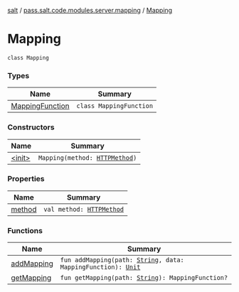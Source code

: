[salt](../../index.md) / [pass.salt.code.modules.server.mapping](../index.md) / [Mapping](./index.md)

# Mapping

`class Mapping`

### Types

| Name | Summary |
|---|---|
| [MappingFunction](-mapping-function/index.md) | `class MappingFunction` |

### Constructors

| Name | Summary |
|---|---|
| [&lt;init&gt;](-init-.md) | `Mapping(method: `[`HTTPMethod`](../-h-t-t-p-method/index.md)`)` |

### Properties

| Name | Summary |
|---|---|
| [method](method.md) | `val method: `[`HTTPMethod`](../-h-t-t-p-method/index.md) |

### Functions

| Name | Summary |
|---|---|
| [addMapping](add-mapping.md) | `fun addMapping(path: `[`String`](https://kotlinlang.org/api/latest/jvm/stdlib/kotlin/-string/index.html)`, data: MappingFunction): `[`Unit`](https://kotlinlang.org/api/latest/jvm/stdlib/kotlin/-unit/index.html) |
| [getMapping](get-mapping.md) | `fun getMapping(path: `[`String`](https://kotlinlang.org/api/latest/jvm/stdlib/kotlin/-string/index.html)`): MappingFunction?` |
